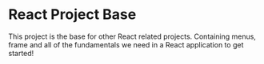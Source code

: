 # React Project Base

This project is the base for other React related projects. Containing menus, frame and all of the fundamentals we need in a React application to get started!
